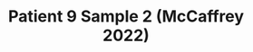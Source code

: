 ---
title: Patient 9 Sample 2 (McCaffrey 2022)
layout: minerva-1-5
exhibit: config-mccaffrey-2022/Patient9-2 
images: https://s3.amazonaws.com/www.cycif.org/mccaffrey-2022/Patient9-2
---